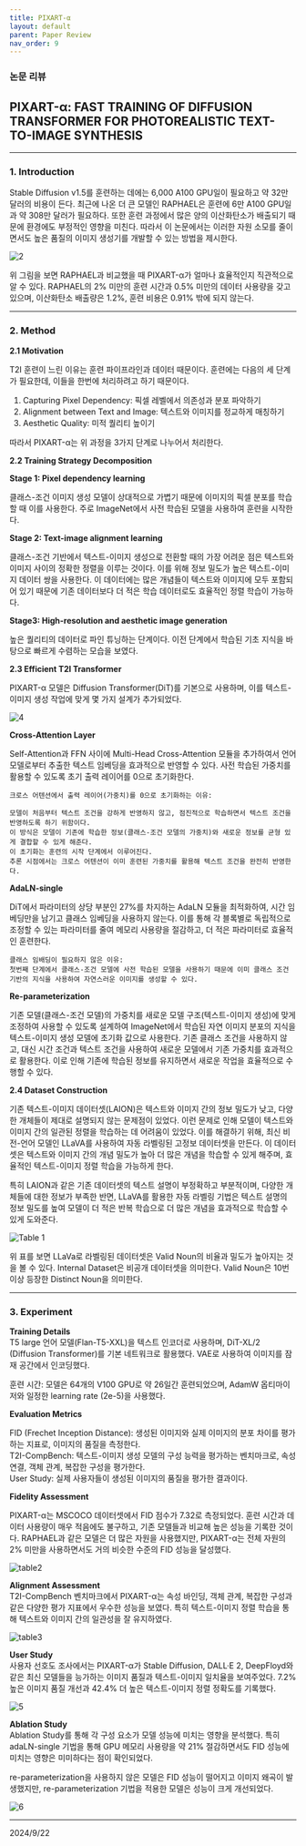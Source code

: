 ```yaml
---
title: PIXART-α
layout: default
parent: Paper Review
nav_order: 9
---
```


### 논문 리뷰  

## PIXART-α: FAST TRAINING OF DIFFUSION TRANSFORMER FOR PHOTOREALISTIC TEXT-TO-IMAGE SYNTHESIS

---

### **1. Introduction**    

Stable Diffusion v1.5를 훈련하는 데에는 6,000 A100 GPU일이 필요하고 약 32만 달러의 비용이 든다. 최근에 나온 더 큰 모델인 RAPHAEL은 훈련에 6만 A100 GPU일과 약 308만 달러가 필요하다. 또한 훈련 과정에서 많은 양의 이산화탄소가 배출되기 때문에 환경에도 부정적인 영향을 미친다. 따라서 이 논문에서는 이러한 자원 소모를 줄이면서도 높은 품질의 이미지 생성기를 개발할 수 있는 방법을 제시한다.  

![2](../images/Pixart/2.png)

위 그림을 보면 RAPHAEL과 비교했을 때 PIXART-α가 얼마나 효율적인지 직관적으로 알 수 있다. RAPHAEL의 2% 미만의 훈련 시간과 0.5% 미만의 데이터 사용량을 갖고 있으며, 이산화탄소 배출량은 1.2%, 훈련 비용은 0.91% 밖에 되지 않는다.  

---

### **2. Method**  

**2.1 Motivation**  

T2I 훈련이 느린 이유는 훈련 파이프라인과 데이터 때문이다. 훈련에는 다음의 세 단계가 필요한데, 이들을 한번에 처리하려고 하기 때문이다.  

1. Capturing Pixel Dependency: 픽셀 레벨에서 의존성과 분포 파악하기
2. Alignment between Text and Image: 텍스트와 이미지를 정교하게 매칭하기
3. Aesthetic Quality: 미적 퀄리티 높이기

따라서 PIXART-α는 위 과정을 3가지 단계로 나누어서 처리한다.  
  

**2.2 Training Strategy Decomposition**  
  

**Stage 1: Pixel dependency learning**  

클래스-조건 이미지 생성 모델이 상대적으로 가볍기 때문에 이미지의 픽셀 분포를 학습할 때 이를 사용한다. 주로 ImageNet에서 사전 학습된 모델을 사용하여 훈련을 시작한다.  

**Stage 2: Text-image alignment learning**  

클래스-조건 기반에서 텍스트-이미지 생성으로 전환할 때의 가장 어려운 점은 텍스트와 이미지 사이의 정확한 정렬을 이루는 것이다. 이를 위해 정보 밀도가 높은 텍스트-이미지 데이터 쌍을 사용한다. 이 데이터에는 많은 개념들이 텍스트와 이미지에 모두 포함되어 있기 때문에 기존 데이터보다 더 적은 학습 데이터로도 효율적인 정렬 학습이 가능하다.  

**Stage3: High-resolution and aesthetic image generation**  

높은 퀄리티의 데이터로 파인 튜닝하는 단계이다. 이전 단계에서 학습된 기초 지식을 바탕으로 빠르게 수렴하는 모습을 보였다.  


**2.3 Efficient T2I Transformer**  

PIXART-α 모델은 Diffusion Transformer(DiT)를 기본으로 사용하며, 이를 텍스트-이미지 생성 작업에 맞게 몇 가지 설계가 추가되었다. 

![4](../images/Pixart/4.png)

**Cross-Attention Layer**  

Self-Attention과 FFN 사이에 Multi-Head Cross-Attention 모듈을 추가하여서 언어 모델로부터 추출한 텍스트 임베딩을 효과적으로 반영할 수 있다. 사전 학습된 가중치를 활용할 수 있도록 초기 출력 레이어를 0으로 초기화한다. 

```
크로스 어텐션에서 출력 레이어(가중치)를 0으로 초기화하는 이유:  

모델이 처음부터 텍스트 조건을 강하게 반영하지 않고, 점진적으로 학습하면서 텍스트 조건을 반영하도록 하기 위함이다.  
이 방식은 모델이 기존에 학습한 정보(클래스-조건 모델의 가중치)와 새로운 정보를 균형 있게 결합할 수 있게 해준다.  
이 초기화는 훈련의 시작 단계에서 이루어진다.  
추론 시점에서는 크로스 어텐션이 이미 훈련된 가중치를 활용해 텍스트 조건을 완전히 반영한다. 
```

**AdaLN-single**  

DiT에서 파라미터의 상당 부분인 27%를 차지하는 AdaLN 모듈을 최적화하여, 시간 임베딩만을 남기고 클래스 임베딩을 사용하지 않는다. 이를 통해 각 블록별로 독립적으로 조정할 수 있는 파라미터를 줄여 메모리 사용량을 절감하고, 더 적은 파라미터로 효율적인 훈련한다.  

```
클래스 임배딩이 필요하지 않은 이유:  
첫번째 단계에서 클래스-조건 모델에 사전 학습된 모델을 사용하기 때문에 이미 클래스 조건 기반의 지식을 사용하여 자연스러운 이미지를 생성할 수 있다.  
```

**Re-parameterization**  

기존 모델(클래스-조건 모델)의 가중치를 새로운 모델 구조(텍스트-이미지 생성)에 맞게 조정하여 사용할 수 있도록 설계하여 ImageNet에서 학습된 자연 이미지 분포의 지식을 텍스트-이미지 생성 모델에 초기화 값으로 사용한다. 기존 클래스 조건을 사용하지 않고, 대신 시간 조건과 텍스트 조건을 사용하여 새로운 모델에서 기존 가중치를 효과적으로 활용한다. 이로 인해 기존에 학습된 정보를 유지하면서 새로운 작업을 효율적으로 수행할 수 있다.

**2.4 Dataset Construction**  

기존 텍스트-이미지 데이터셋(LAION)은 텍스트와 이미지 간의 정보 밀도가 낮고, 다양한 개체들이 제대로 설명되지 않는 문제점이 있었다. 이런 문제로 인해 모델이 텍스트와 이미지 간의 일관된 정렬을 학습하는 데 어려움이 있었다. 이를 해결하기 위해, 최신 비전-언어 모델인 LLaVA를 사용하여 자동 라벨링된 고정보 데이터셋을 만든다. 이 데이터셋은 텍스트와 이미지 간의 개념 밀도가 높아 더 많은 개념을 학습할 수 있게 해주며, 효율적인 텍스트-이미지 정렬 학습을 가능하게 한다.

특히 LAION과 같은 기존 데이터셋의 텍스트 설명이 부정확하고 부분적이며, 다양한 개체들에 대한 정보가 부족한 반면, LLaVA를 활용한 자동 라벨링 기법은 텍스트 설명의 정보 밀도를 높여 모델이 더 적은 반복 학습으로 더 많은 개념을 효과적으로 학습할 수 있게 도와준다.  

![Table 1](../images/Pixart/table1.png)

위 표를 보면 LLaVa로 라벨링된 데이터셋은 Valid Noun의 비율과 밀도가 높아지는 것을 볼 수 있다. Internal Dataset은 비공개 데이터셋을 의미한다. Valid Noun은 10번 이상 등장한 Distinct Noun을 의미한다.  

---

### **3. Experiment**  

**Training Details**  
T5 large 언어 모델(Flan-T5-XXL)을 텍스트 인코더로 사용하며, DiT-XL/2 (Diffusion Transformer)를 기본 네트워크로 활용했다. VAE로 사용하여 이미지를 잠재 공간에서 인코딩했다.  

훈련 시간: 모델은 64개의 V100 GPU로 약 26일간 훈련되었으며, AdamW 옵티마이저와 일정한 learning rate (2e-5)을 사용했다.  


**Evaluation Metrics**  

FID (Frechet Inception Distance): 생성된 이미지와 실제 이미지의 분포 차이를 평가하는 지표로, 이미지의 품질을 측정한다.  
T2I-CompBench: 텍스트-이미지 생성 모델의 구성 능력을 평가하는 벤치마크로, 속성 연결, 객체 관계, 복잡한 구성을 평가한다.  
User Study: 실제 사용자들이 생성된 이미지의 품질을 평가한 결과이다.

**Fidelity Assessment**  

PIXART-α는 MSCOCO 데이터셋에서 FID 점수가 7.32로 측정되었다. 훈련 시간과 데이터 사용량이 매우 적음에도 불구하고, 기존 모델들과 비교해 높은 성능을 기록한 것이다. RAPHAEL과 같은 모델은 더 많은 자원을 사용했지만, PIXART-α는 전체 자원의 2% 미만을 사용하면서도 거의 비슷한 수준의 FID 성능을 달성했다.  

![table2](../images/Pixart/table2.png)


**Alignment Assessment**  
T2I-CompBench 벤치마크에서 PIXART-α는 속성 바인딩, 객체 관계, 복잡한 구성과 같은 다양한 평가 지표에서 우수한 성능을 보였다. 특히 텍스트-이미지 정렬 학습을 통해 텍스트와 이미지 간의 일관성을 잘 유지하였다.  

![table3](../images/Pixart/table3.png)

**User Study**  
사용자 선호도 조사에서는 PIXART-α가 Stable Diffusion, DALL·E 2, DeepFloyd와 같은 최신 모델들을 능가하는 이미지 품질과 텍스트-이미지 일치율을 보여주었다. 7.2% 높은 이미지 품질 개선과 42.4% 더 높은 텍스트-이미지 정렬 정확도를 기록했다.  

![5](../images/Pixart/5.png)


**Ablation Study**  
Ablation Study를 통해 각 구성 요소가 모델 성능에 미치는 영향을 분석했다. 특히 adaLN-single 기법을 통해 GPU 메모리 사용량을 약 21% 절감하면서도 FID 성능에 미치는 영향은 미미하다는 점이 확인되었다.  

re-parameterization을 사용하지 않은 모델은 FID 성능이 떨어지고 이미지 왜곡이 발생했지만, re-parameterization 기법을 적용한 모델은 성능이 크게 개선되었다.

![6](../images/Pixart/6.png)

---

2024/9/22
